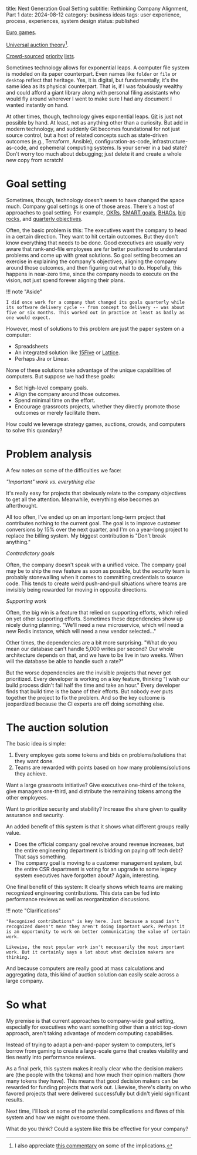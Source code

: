 title: Next Generation Goal Setting
subtitle: Rethinking Company Alignment, Part 1
date: 2024-08-12
category: business ideas
tags: user experience, process, experiences, system design
status: published

[Euro games](https://boardgamegeek.com/).

[Universal auction theory](http://www.skotos.net/articles/TTnT_161.phtml)[^commentary].

[^commentary]: I also appreciate [this commentary](https://boardgamegeek.com/blogpost/99327/every-game-an-auction-game) on some of the implications.

[Crowd-sourced](https://questions.satisfactorygame.com/search?sort=1) [priority](https://www.slido.com/) [lists](https://www.teamblind.com/polls).

Sometimes technology allows for exponential leaps. A computer file system is modeled on its paper counterpart. Even names like `folder` or `file` or `desktop` reflect that heritage. Yes, it is digital, but fundamentally, it's the same idea as its physical counterpart. That is, if I was fabulously wealthy and could afford a giant library along with personal filing assistants who would fly around wherever I went to make sure I had any document I wanted instantly on hand.

At other times, though, technology gives exponential leaps. [Git](https://git-scm.com/) is just not possible by hand. At least, not as anything other than a curiosity. But add in modern technology, and suddenly Git becomes foundational for not just source control, but a host of related concepts such as state-driven outcomes (e.g., Terraform, Ansible), configuration-as-code, infrastructure-as-code, and ephemeral computing systems. Is your server in a bad state? Don't worry too much about debugging; just delete it and create a whole new copy from scratch!

# Goal setting

Sometimes, though, technology doesn't seem to have changed the space much. Company goal settings is one of those areas. There's a host of approaches to goal setting. For example, [OKRs](https://www.atlassian.com/agile/agile-at-scale/okr), [SMART goals](https://www.ucop.edu/local-human-resources/_files/performance-appraisal/How%20to%20write%20SMART%20Goals%20v2.pdf), [BHAGs](https://www.investopedia.com/terms/b/big-hairy-audacious-goal-bhag.asp), [big rocks](https://theprocesshacker.com/blog/stephen-covey-big-rocks/), and [quarterly objectives](https://lattice.com/library/4-reasons-why-workplaces-should-set-quarterly-goals).

Often, the basic problem is this: The executives want the company to head in a certain direction. They want to hit certain outcomes. But they don't know everything that needs to be done. Good executives are usually very aware that rank-and-file employees are far better positioned to understand problems and come up with great solutions. So goal setting becomes an exercise in explaining the company's objectives, aligning the company around those outcomes, and then figuring out what to do. Hopefully, this happens in near-zero time, since the company needs to execute on the vision, not just spend forever aligning their plans.

!!! note "Aside"

    I did once work for a company that changed its goals quarterly while its software delivery cycle -- from concept to delivery -- was about five or six months. This worked out in practice at least as badly as one would expect.

However, most of solutions to this problem are just the paper system on a computer:

* Spreadsheets
* An integrated solution like [15Five](https://www.15five.com/products/performance/okrs-and-goals/) or [Lattice](https://lattice.com/goals/okrs).
* Perhaps Jira or Linear.

None of these solutions take advantage of the unique capabilities of computers. But suppose we had these goals:

* Set high-level company goals.
* Align the company around those outcomes.
* Spend minimal time on the effort.
* Encourage grassroots projects, whether they directly promote those outcomes or merely facilitate them.

How could we leverage strategy games, auctions, crowds, and computers to solve this quandary?

# Problem analysis

A few notes on some of the difficulties we face:

_"Important" work vs. everything else_

It's really easy for projects that obviously relate to the company objectives to get all the attention. Meanwhile, everything else becomes an afterthought.

All too often, I've ended up on an important long-term project that contributes nothing to the current goal. The goal is to improve customer conversions by 15% over the next quarter, and I'm on a year-long project to replace the billing system. My biggest contribution is "Don't break anything."

_Contradictory goals_

Often, the company doesn't speak with a unified voice. The company goal may be to ship the new feature as soon as possible, but the security team is probably stonewalling when it comes to committing credentials to source code. This tends to create weird push-and-pull situations where teams are invisibly being rewarded for moving in opposite directions.

_Supporting work_

Often, the big win is a feature that relied on supporting efforts, which relied on yet other supporting efforts. Sometimes these dependencies show up nicely during planning. "We'll need a new microservice, which will need a new Redis instance, which will need a new vendor selected..."

Other times, the dependencies are a bit more surprising. "What do you mean our database can't handle 5,000 writes per second? Our whole architecture depends on that, and we have to be live in two weeks. When will the database be able to handle such a rate?"

But the worse dependencies are the invisible projects that never get prioritized. Every developer is working on a key feature, thinking "I wish our build process didn't fail half the time and take an hour." Every developer finds that build time is the bane of their efforts. But nobody ever puts together the project to fix the problem. And so the key outcome is jeopardized because the CI experts are off doing something else.

# The auction solution

The basic idea is simple:

1. Every employee gets some tokens and bids on problems/solutions that they want done.
2. Teams are rewarded with points based on how many problems/solutions they achieve.

Want a large grassroots initiative? Give executives one-third of the tokens, give managers one-third, and distribute the remaining tokens among the other employees.

Want to prioritize security and stability? Increase the share given to quality assurance and security.

An added benefit of this system is that it shows what different groups really value.

* Does the official company goal revolve around revenue increases, but the entire engineering department is bidding on paying off tech debt? That says something.
* The company goal is moving to a customer management system, but the entire CSR department is voting for an upgrade to some legacy system executives have forgotten about? Again, interesting.

One final benefit of this system: It clearly shows which teams are making recognized engineering contributions. This data can be fed into performance reviews as well as reorganization discussions.

!!! note "Clarifications"

    "Recognized contributions" is key here. Just because a squad isn't recognized doesn't mean they aren't doing important work. Perhaps it is an opportunity to work on better communicating the value of certain work.

    Likewise, the most popular work isn't necessarily the most important work. But it certainly says a lot about what decision makers are thinking.

And because computers are really good at mass calculations and aggregating data, this kind of auction solution can easily scale across a large company.

# So what

My premise is that current approaches to company-wide goal setting, especially for executives who want something other than a strict top-down approach, aren't taking advantage of modern computing capabilities.

Instead of trying to adapt a pen-and-paper system to computers, let's borrow from gaming to create a large-scale game that creates visibility and ties neatly into performance reviews.

As a final perk, this system makes it really clear who the decision makers are (the people with the tokens) and how much their opinion matters (how many tokens they have). This means that good decision makers can be rewarded for funding projects that work out. Likewise, there's clarity on who favored projects that were delivered successfully but didn't yield significant results.

Next time, I'll look at some of the potential complications and flaws of this system and how we might overcome them.

What do you think? Could a system like this be effective for your company?
